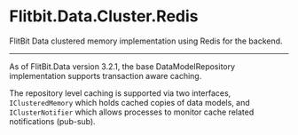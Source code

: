 # Flitbit.Data.Cluster.Redis

FlitBit Data clustered memory implementation using Redis for the backend.

---
As of FlitBit.Data version 3.2.1, the base DataModelRepository implementation supports transaction aware caching.

The repository level caching is supported via two interfaces, `IClusteredMemory` which holds cached copies of data models, 
and `IClusterNotifier` which allows processes to monitor cache related notifications (pub-sub).